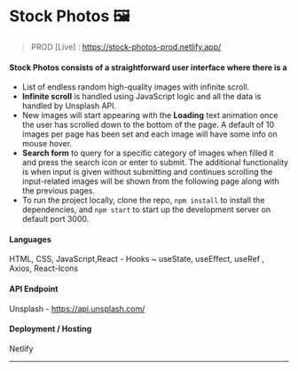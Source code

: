 # Stock Photos 🖼️
> PROD [Live] : https://stock-photos-prod.netlify.app/

#### Stock Photos consists of a straightforward user interface where there is a
- List of endless random high-quality images with infinite scroll.
- **Infinite scroll** is handled using JavaScript logic and all the data is handled by Unsplash API.
- New images will start appearing with the **Loading** text animation once the user has scrolled down to the bottom of the page. A default of 10 images per page has been set and each image will have some info on mouse hover.
- **Search form** to query for a specific category of images when filled it and press the search icon or enter to submit. The additional functionality is when input is given without submitting and continues scrolling the input-related images will be shown from the following page along with the previous pages. 
- To run the project locally, clone the repo, `npm install` to install the dependencies, and `npm start` to start up the development server on default port 3000.

#### Languages 
HTML, CSS, JavaScript,React - Hooks ~ useState, useEffect, useRef , Axios, React-Icons

#### API Endpoint
Unsplash - https://api.unsplash.com/

#### Deployment / Hosting
Netlify

---

